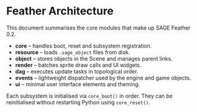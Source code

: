 # Feather Architecture

This document summarises the core modules that make up SAGE Feather 0.2.

- **core** – handles boot, reset and subsystem registration.
- **resource** – loads `.sage_object` files from disk.
- **object** – stores objects in the Scene and manages parent links.
- **render** – batches sprite draw calls and UI widgets.
- **dag** – executes update tasks in topological order.
- **events** – lightweight dispatcher used by the engine and game objects.
- **ui** – minimal user interface elements and theming.

Each subsystem is initialised via `core_boot()` in order. They can be
reinitialised without restarting Python using `core_reset()`.
